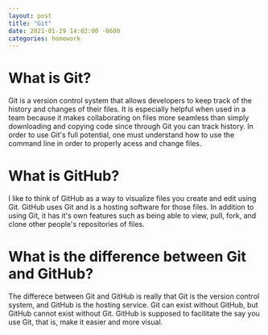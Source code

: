 ```yaml
---
layout: post
title: "Git"
date: 2021-01-29 14:02:00 -0600
categories: homework
---
```


# What is Git?

Git is a version control system that allows developers to keep track of the history and changes of their files. It is especially helpful when used in a team because it makes collaborating on files more seamless than simply downloading and copying code since through Git you can track history. In order to use Git's full potential, one must understand how to use the command line in order to properly acess and change files.

# What is GitHub?

I like to think of GitHub as a way to visualize files you create and edit using Git. GitHub uses Git and is a hosting software for those files. In addition to using Git, it has it's own features such as being able to view, pull, fork, and clone other people's repositories of files.

# What is the difference between Git and GitHub?

The differece between Git and GitHub is really that Git is the version control system, and GitHub is the hosting service. Git can exist without GitHub, but GitHub cannot exist without Git. GitHub is supposed to facilitate the say you use Git, that is, make it easier and more visual.